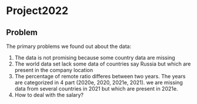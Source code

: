 # Project2022




## Problem
The primary problems we found out about the data:
  1. The data is not promising because some country data are missing
  2. The world data set lack some data of countries say Russia but which are present in the company location
  3. The percentage of remote ratio differes between two years. The years are categorized in 4 part (2020e, 2020, 2021e, 2021). we are missing data from several countries in 2021 but which are present in 2021e.
  4. How to deal with the salary?
